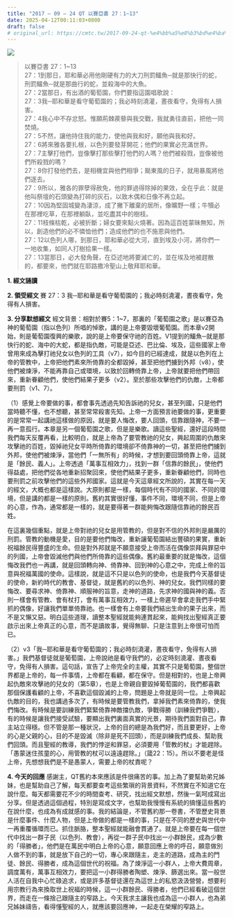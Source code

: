 ```yaml
---
title: "2017 – 09 – 24 QT 以賽亞書 27：1~13"
date: 2025-04-12T00:11:03+0800
draft: false
# original_url: https://cmtc.tw/2017-09-24-qt-%e4%bb%a5%e8%b3%bd%e4%ba%9e%e6%9b%b8-27%ef%bc%9a113
---
```


![](/images/qt.jpg)
> 以賽亞書 27：1\~13  
> 27：1到那日，耶和華必用他剛硬有力的大刀刑罰鱷魚─就是那快行的蛇，刑罰鱷魚─就是那曲行的蛇，並殺海中的大魚。  
> 27：2當那日，有出酒的葡萄園，你們要指這園唱歌說：  
> 27：3我─耶和華是看守葡萄園的；我必時刻澆灌，晝夜看守，免得有人損害。  
> 27：4我心中不存忿怒。惟願荊棘蒺藜與我交戰，我就勇往直前，把他一同焚燒。  
> 27：5不然，讓他持住我的能力，使他與我和好，願他與我和好。  
> 27：6將來雅各要扎根，以色列要發芽開花；他們的果實必充滿世界。  
> 27：7主擊打他們，豈像擊打那些擊打他們的人嗎？他們被殺戮，豈像被他們所殺戮的嗎？  
> 27：8你打發他們去，是相機宜與他們相爭；颳東風的日子，就用暴風將他們逐去。  
> 27：9所以，雅各的罪孽得赦免，他的罪過得除掉的果效，全在乎此：就是他叫祭壇的石頭變為打碎的灰石，以致木偶和日像不再立起。  
> 27：10因為堅固城變為淒涼，成了撇下離棄的居所，像曠野一樣；牛犢必在那裡吃草，在那裡躺臥，並吃盡其中的樹枝。  
> 27：11枝條枯乾，必被折斷；婦女要來點火燒著。因為這百姓蒙昧無知，所以，創造他們的必不憐恤他們；造成他們的也不施恩與他們。  
> 27：12以色列人哪，到那日，耶和華必從大河，直到埃及小河，將你們一一地收集，如同人打樹拾果一樣。  
> 27：13當那日，必大發角聲，在亞述地將要滅亡的，並在埃及地被趕散的，都要來，他們就在耶路撒冷聖山上敬拜耶和華。

**1. 經文誦讀**

**2. 領受經文**
賽 27：3 我─耶和華是看守葡萄園的；我必時刻澆灌，晝夜看守，免得有人損害。

**3. 分享默想經文**
經文背景：相對於賽5：1\~7，那裏的「葡萄園之歌」是以賽亞為神的葡萄園（指以色列）所唱的悼歌，講的是上帝要毀壞葡萄園。而本章v2開始，則是葡萄園復興的樂歌，說的是上帝要保守祂的百姓。V1提到的鱷魚─就是那快行的蛇、海中的大蛇，都是指仇敵，可能是亞述、巴比倫、埃及，這些國家上帝曾用來成為擊打祂兒女以色列的工具（v7），如今目的已經達成，就是以色列在上帝的管教中，上帝把他們素來所倚靠的全都毀掉，甚至把他們擄到外邦（v8），使他們被煉淨，不能再靠自己或環境，以致於回轉倚靠上帝，上帝就要把他們帶回來，重新眷顧他們，使他們結果子更多（v2）。至於那些攻擊他們的仇敵，上帝都要刑罰（v1、7）。

（1）感覺上帝要做的事，都會事先透過先知告訴祂的兒女，甚至列國，只是他們當時聽不懂，也不想聽，甚至常常殺害先知。上帝一方面預言祂要做的事，更重要的是常常一起講祂這樣做的原因，就是要人悔改，要人回頭，信靠跟隨神，不要一再一意孤行。本章是另一個葡萄園之歌，但是是樂歌。讀這些聖經，還好這段時間我們每天反覆再看，比較明白，就是上帝為了要管教祂的兒女，興起周圍的仇敵來攻擊祂的百姓，毀掉祂兒女平時所倚靠的環境卻不倚靠神的一切，甚至把他們擄到外邦，使他們被煉淨，當他們「一無所有」的時候，才想到要回頭倚靠上帝，這就是「餘民、義人」。上帝透過「萬事互相效力」，找到一群「信靠的餘民」，使他們得益處，把他們從各地重新招聚回來，使他們結果子更多，重新眷顧他們，同時也要刑罰之前攻擊他們的這些外邦國家。這就是今天這章經文所說的，其實在每一天的經文，大概也都是這樣說。大原則都是一樣，每個時代有不同的國家、不同的環境，但是講的都是一樣的原則。舊約其實很好懂，事件不同，環境不同，但是上帝的心意，作為，通常都是一樣的，就是要得著一群能夠悔改跟隨信靠祂的餘民百姓。

在這裏幾個重點，就是上帝對祂的兒女是用管教的，但是對不信的外邦則是嚴厲的刑罰。管教的動機是愛，目的是要他們悔改，重新讓葡萄園結出豐碩的果實，重新祝福餘民得豐盛的生命。但是對外邦就是不願意接受上帝而活在偶像崇拜與罪惡中的列國，上帝會毀滅他們與他們所倚靠的這些偶像。舊約最重要的就是悔改，這個悔改我們也一再講，就是回頭轉向神、倚靠神、回到神的心意之中，完成上帝的旨意與祝福萬國的使命。這樣說，就是這不只是以色列的使命，也是我們今天基督徒的使命，新約時代的教會、基督徒，就是舊約的以色列、神的兒女。我們同樣的要悔改、要尋求神、倚靠神、順服神的旨意，走神的道路，先求神的國與神的義。否則一樣會有管教、會有杖打，會有萬事互相效力，一樣上帝遲早會拿走我們手中緊抓的偶像，好讓我們單單倚靠祂。也一樣會有上帝要我們結出生命的果子出來，而不是又懶又惡。明白這些道理，讀整本聖經就能夠連貫起來，能夠找出聖經真正要啟示出來上帝真正的心意，而不是讀故事，覺得無聊、只是注意到上帝很可怕而已。

（2）v3「我─耶和華是看守葡萄園的；我必時刻澆灌，晝夜看守，免得有人損害。」我們基督徒就是葡萄園，上帝說祂是看守我們的，必定時刻澆灌、晝夜看守，免得有人損害。這句話，宣告了上帝完全的主權，其實不只是葡萄園，整個世界都是上帝的，每一件事情，上帝都在看顧，都在保守。但是相對的，也是上帝興起仇敵來攻擊祂的兒女的（第5章），也是上帝親自要毀掉葡萄園的，我們都喜歡那個保護看顧的上帝，不喜歡這個毀滅的上帝，問題是上帝就是同一位。上帝興起仇敵的目的，我也講過多次了，有時候是要管教我們，拿掉我們素來倚靠的，使我們悔改。有時候是要訓練我們緊緊倚靠神敵擋仇敵，爭戰得勝（訓練我們爭戰），有的時候是讓我們接受試驗，要顯出我們裏面真實的光景，期待我們面對自己，靠主站立得穩。但不管是那一種狀況，上帝的目的總是為我們好，而且要更好，上帝的心是父親的心，目的不是毀滅（除非是死不回頭），而是訓練我們成長、幫助我們回頭。而且聖經的教導，我們的悖逆和罪惡，必須要用「管教的杖」才能趕除。「愚蒙迷住孩童的心，用管教的杖可以遠遠趕除。」（箴22：15）。所以不要老是怪上帝，先想想我們是不是愚蒙人，需要上帝的杖責呢？

**4. 今天的回應**
感謝主，QT舊約本來應該是件很痛苦的事。加上為了要幫助弟兄姊妹，也是幫助自己了解，每天都要查考這些繁瑣的背景資料，不然實在不知道它在說什麼。每天都需要花不少的時間查考、研究，找出經文默想，然後一氣呵成寫出分享。但是透過這個過程，特別是寫成文字，也幫助我慢慢有系統的搞懂這些舊約在說什麼，也成為有成就感的事。我的結論是，不管舊約那一卷書，不管歷史背景是什麼事件、什麼人物，但是上帝做的都是一樣的事，只是在不同的歷史與世代中一再重覆循環而已。抓住脈胳，整本聖經就能融會貫通了。就是上帝要在每一個世代中找出一群子民（以色列、教會），再從一群子民中找出一小群餘民，成為少數的「得勝者」，他們是在萬民中明白上帝的心意，願意回應上帝的呼召，願意做別人做不到的事，就是放下自己的一切，專心來跟隨主，走主的道路，成為主的門徒、餘民、得勝者，成為這個世代的祝福。為了煉淨這一小群人，上帝大費周章，調度萬有，萬事互相效力，要把這一小群得勝者陶塑、煉淨、篩選出來。當一般世人活在自我中心忙碌追求，或是許多基督徒還在為這世上的私慾汲汲營營，想要利用宗教行為來換取世上祝福的時候，這一小群餘民、得勝者，他們已經看破這個世界，而走在一條捨己跟隨主的窄路上。今天我求主讓我也成為這一小群人，也為弟兄姊妹禱告，看得懂聖經的人，就應該要回應神，一起走在榮耀的窄路上。

